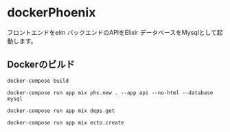 # dockerPhoenix
フロントエンドをelm バックエンドのAPIをElixir
データベースをMysqlとして起動します。

## Dockerのビルド
```
docker-compose build
```
```
docker-compose run app mix phx.new . --app api --no-html --database mysql
```
```
docker-compose run app mix deps.get
```
```
docker-compose run app mix ecto.create
```
